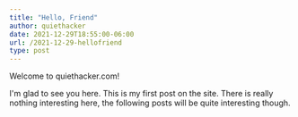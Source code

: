 ```yaml
---
title: "Hello, Friend"
author: quiethacker
date: 2021-12-29T18:55:00-06:00
url: /2021-12-29-hellofriend
type: post
---
```


Welcome to quiethacker.com!

I'm glad to see you here. This is my first post on the site. There is really nothing interesting here, the following posts will be quite interesting though.

